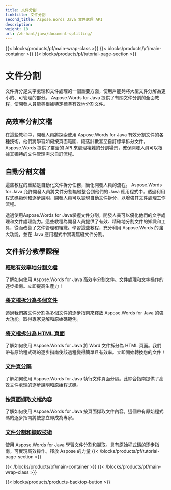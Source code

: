 ```yaml
---
title: 文件分割
linktitle: 文件分割
second_title: Aspose.Words Java 文件處理 API
description: 
weight: 18
url: /zh-hant/java/document-splitting/
---
```


{{< blocks/products/pf/main-wrap-class >}}
{{< blocks/products/pf/main-container >}}
{{< blocks/products/pf/tutorial-page-section >}}

# 文件分割


文件拆分是文字處理和文件處理的一個重要方面，使用戶能夠將大型文件分解為更小的、可管理的部分。 Aspose.Words for Java 提供了有關文件分割的全面教程，使開發人員能夠根據特定標準有效地分割文件。

## 高效率分割文檔

在這些教程中，開發人員將探索使用 Aspose.Words for Java 有效分割文件的各種技術。他們將學習如何按頁面範圍、段落計數甚至自訂標準拆分文件。 Aspose.Words 提供了靈活的 API 來處理複雜的分割場景，確保開發人員可以根據其獨特的文件管理需求自訂流程。

## 自動分割文檔

這些教程的重點是自動化文件拆分任務，簡化開發人員的流程。 Aspose.Words for Java 允許開發人員將文件分割無縫整合到他們的 Java 應用程式中。透過利用程式碼範例和逐步說明，開發人員可以實現自動文件拆分，以增強其文件處理工作流程。

透過使用Aspose.Words for Java掌握文件分割，開發人員可以優化他們的文字處理和文件處理能力。這些教程為開發人員提供了有效、精確地分割文件的知識和工具，從而改善了文件管理和組織。學習這些教程，充分利用 Aspose.Words 的強大功能，並在 Java 應用程式中實現無縫文件分割。

## 文件拆分教學課程

### [輕鬆有效率地分割文檔](./split-documents-easily-efficiently/)

了解如何使用 Aspose.Words for Java 高效率分割文件。文件處理和文字操作的逐步指南。立即提高生產力！
### [將文檔拆分為多個文件](./splitting-documents-into-multiple-files/)
透過我們將文件分割為多個文件的逐步指南來釋放 Aspose.Words for Java 的強大功能。取得專家見解和原始碼範例。
### [將文檔拆分為 HTML 頁面](./splitting-documents-into-html-pages/)
了解如何使用 Aspose.Words for Java 將 Word 文件拆分為 HTML 頁面。我們帶有原始程式碼的逐步指南使該過程變得簡單且有效率。立即開始轉換您的文件！
### [文件頁分隔](./document-page-separation/)
了解如何使用 Aspose.Words for Java 執行文件頁面分隔。此綜合指南提供了高效文件處理的逐步說明和原始程式碼。
### [按頁面擷取文檔內容](./extracting-document-content-pages/)
了解如何使用 Aspose.Words for Java 按頁面擷取文件內容。這個帶有原始程式碼的逐步指南將使您立即成為專家。
### [文件分割和擷取技術](./document-splitting-extraction-techniques/)
使用 Aspose.Words for Java 學習文件分割和擷取。具有原始程式碼的逐步指南，可實現高效操作。釋放 Aspose 的力量
{{< /blocks/products/pf/tutorial-page-section >}}

{{< /blocks/products/pf/main-container >}}
{{< /blocks/products/pf/main-wrap-class >}}

{{< blocks/products/products-backtop-button >}}
